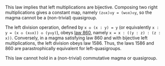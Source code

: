 This law implies that left multiplications are bijective.  Composing two right multiplications gives a constant map, namely `(z◇x)◇y = (w◇x)◇y`, so the magma cannot be a (non-trivial) quasigroup.

The left division operation, defined by `x ◇ (x : y) = y` (or equivalently `x : y = (x ◇ (x◇x)) ◇ (y◇y)`), obeys [law 860](https://teorth.github.io/equational_theories/implications/?860), namely `x = x : ((y : z) : (z : x))`.  Conversely, in a magma satisfying law 860 and with bijective left multiplications, the left division obeys law 1586.  Thus, the laws 1586 and 860 are parastrophically equivalent for left-quasigroups.

This law cannot hold in a (non-trivial) commutative magma or quasigroup.
